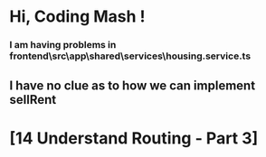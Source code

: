 # Hi, Coding Mash !
### I am having problems in frontend\src\app\shared\services\housing.service.ts
## I have no clue as to how we can implement sellRent
# [14 Understand Routing - Part 3]
